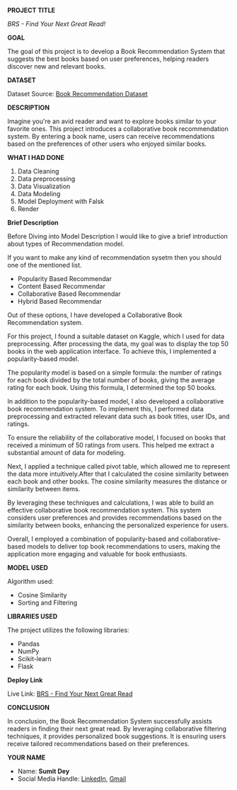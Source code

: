**PROJECT TITLE**

<!-- if any of the topics seem irrelavent - please ignore -->

<i>BRS - Find Your Next Great Read!</i>

**GOAL**

The goal of this project is to develop a Book Recommendation System that suggests the best books based on user preferences, helping readers discover new and relevant books.

**DATASET**

Dataset Source: [Book Recommendation Dataset](https://www.kaggle.com/datasets/arashnic/book-recommendation-dataset)

**DESCRIPTION**

Imagine you're an avid reader and want to explore books similar to your favorite ones. This project introduces a collaborative book recommendation system. By entering a book name, users can receive recommendations based on the preferences of other users who enjoyed similar books.

**WHAT I HAD DONE**

1. Data Cleaning
2. Data preprocessing
3. Data Visualization
4. Data Modeling
5. Model Deployment with Falsk
6. Render

**Brief Description**

Before Diving into Model Description I would like to give a brief introduction about types of Recommendation model.

If you want to make any kind of recommendation sysetm then you should one of the mentioned list.

- Popularity Based Recommendar
- Content Based Recommendar
- Collaborative Based Recommendar
- Hybrid Based Recommendar

Out of these options, I have developed a Collaborative Book Recommendation system.

For this project, I found a suitable dataset on Kaggle, which I used for data preprocessing. After processing the data, my goal was to display the top 50 books in the web application interface. To achieve this, I implemented a popularity-based model.

The popularity model is based on a simple formula: the number of ratings for each book divided by the total number of books, giving the average rating for each book. Using this formula, I determined the top 50 books.

In addition to the popularity-based model, I also developed a collaborative book recommendation system. To implement this, I performed data preprocessing and extracted relevant data such as book titles, user IDs, and ratings.

To ensure the reliability of the collaborative model, I focused on books that received a minimum of 50 ratings from users. This helped me extract a substantial amount of data for modeling.

Next, I applied a technique called pivot table, which allowed me to represent the data more intuitively.After that I calculated the cosine similarity between each book and other books. The cosine similarity measures the distance or similarity between items.

By leveraging these techniques and calculations, I was able to build an effective collaborative book recommendation system. This system considers user preferences and provides recommendations based on the similarity between books, enhancing the personalized experience for users.

Overall, I employed a combination of popularity-based and collaborative-based models to deliver top book recommendations to users, making the application more engaging and valuable for book enthusiasts.

**MODEL USED**

Algorithm used:

- Cosine Similarity
- Sorting and Filtering

**LIBRARIES USED**

The project utilizes the following libraries:

- Pandas
- NumPy
- Scikit-learn
- Flask

**Deploy Link**

Live Link: [BRS - Find Your Next Great Read](https://github.com/svamptra)

**CONCLUSION**

In conclusion, the Book Recommendation System successfully assists readers in finding their next great read. By leveraging collaborative filtering techniques, it provides personalized book suggestions. It is ensuring users receive tailored recommendations based on their preferences.

**YOUR NAME**

- Name: <b>Sumit Dey</b>
- Social Media Handle: [LinkedIn](https://www.linkedin.com/in/sumit-dey-459426222/), [Gmail](sumitdeyodisha@gmail.com)
